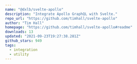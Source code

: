 ```yaml
---
name: "@dxlb/svelte-apollo"
description: "Integrate Apollo GraphQL with Svelte."
repo_url: "https://github.com/timhall/svelte-apollo"
author: "Tim Hall"
homepage: "https://github.com/timhall/svelte-apollo#readme"
downloads: 13
updated: "2021-09-23T19:27:38.281Z"
github_stars: 949
tags: 
  - integration
  - utility
---
```

